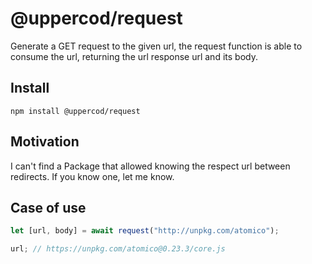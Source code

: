# @uppercod/request

Generate a GET request to the given url, the request function is able to consume the url, returning the url response url and its body.

## Install

```
npm install @uppercod/request
```

## Motivation

I can't find a Package that allowed knowing the respect url between redirects. If you know one, let me know.

## Case of use

```js
let [url, body] = await request("http://unpkg.com/atomico");

url; // https://unpkg.com/atomico@0.23.3/core.js
```
